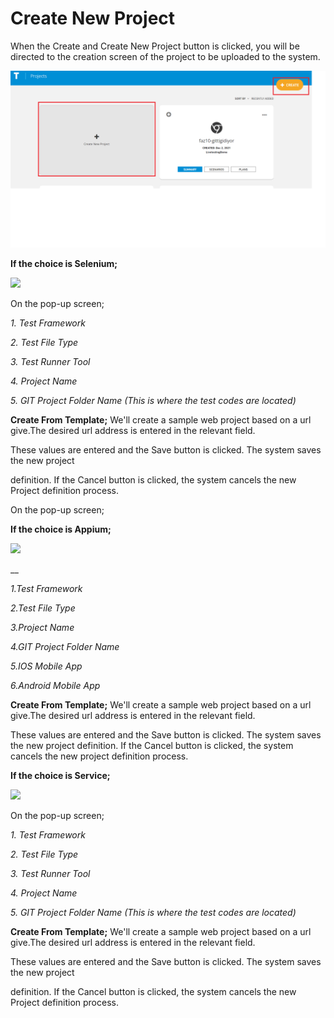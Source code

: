 # Create New Project

When the Create and Create New Project button is clicked, you will be directed to the creation screen of the project to be uploaded to the system.

![](../.gitbook/assets/ikikerecreate.png)

**If the choice is Selenium;**

![](../.gitbook/assets/create\_seleniumjava2.jpg)

On the pop-up screen;

&#x20;

_1. Test Framework_

_2. Test File Type_

_3. Test Runner Tool_

_4. Project Name_

_5. GIT Project Folder Name (This is where the test codes are located)_

**Create From Template;** We'll create a sample web project based on a url give.The desired url address is entered in the relevant field.



These values are entered and the Save button is clicked. The system saves the new project&#x20;

definition. If the Cancel button is clicked, the system cancels the new Project definition process.

On the pop-up screen;



**If the choice is Appium;**

![](../.gitbook/assets/create\_appium.PNG)

&#x20;__&#x20;

_1.Test Framework_&#x20;

_2.Test File Type_

_3.Project Name_

_4.GIT Project Folder Name_

_5.IOS Mobile App_&#x20;

_6.Android Mobile App_&#x20;

**Create From Template;** We'll create a sample web project based on a url give.The desired url address is entered in the relevant field.



These values are entered and the Save button is clicked. The system saves the new project definition. If the Cancel button is clicked, the system cancels the new project definition process.



**If the choice is Service;**

![](../.gitbook/assets/create\_service.PNG)

On the pop-up screen;

&#x20;

_1. Test Framework_

_2. Test File Type_

_3. Test Runner Tool_

_4. Project Name_

_5. GIT Project Folder Name (This is where the test codes are located)_

**Create From Template;** We'll create a sample web project based on a url give.The desired url address is entered in the relevant field.



These values are entered and the Save button is clicked. The system saves the new project&#x20;

definition. If the Cancel button is clicked, the system cancels the new Project definition process.
